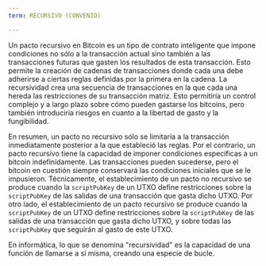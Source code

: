 ```yaml
---
term: RECURSIVO (CONVENIO)

---
```

Un pacto recursivo en Bitcoin es un tipo de contrato inteligente que impone condiciones no sólo a la transacción actual sino también a las transacciones futuras que gasten los resultados de esta transacción. Esto permite la creación de cadenas de transacciones donde cada una debe adherirse a ciertas reglas definidas por la primera en la cadena. La recursividad crea una secuencia de transacciones en la que cada una hereda las restricciones de su transacción matriz. Esto permitiría un control complejo y a largo plazo sobre cómo pueden gastarse los bitcoins, pero también introduciría riesgos en cuanto a la libertad de gasto y la fungibilidad.

En resumen, un pacto no recursivo sólo se limitaría a la transacción inmediatamente posterior a la que estableció las reglas. Por el contrario, un pacto recursivo tiene la capacidad de imponer condiciones específicas a un bitcoin indefinidamente. Las transacciones pueden sucederse, pero el bitcoin en cuestión siempre conservará las condiciones iniciales que se le impusieron. Técnicamente, el establecimiento de un pacto no recursivo se produce cuando la `scriptPubKey` de un UTXO define restricciones sobre la `scriptPubKey` de las salidas de una transacción que gasta dicho UTXO. Por otro lado, el establecimiento de un pacto recursivo se produce cuando la `scriptPubKey` de un UTXO define restricciones sobre la `scriptPubKey` de las salidas de una transacción que gasta dicho UTXO, y sobre todas las `scriptPubKey` que seguirán al gasto de este UTXO.

En informática, lo que se denomina "recursividad" es la capacidad de una función de llamarse a sí misma, creando una especie de bucle.